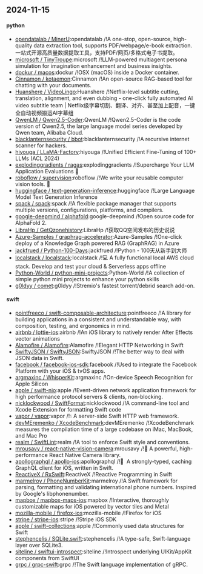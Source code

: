 ## 2024-11-15

#### python
* [opendatalab / MinerU](https://github.com/opendatalab/MinerU):opendatalab /!A one-stop, open-source, high-quality data extraction tool, supports PDF/webpage/e-book extraction.一站式开源高质量数据提取工具，支持PDF/网页/多格式电子书提取。
* [microsoft / TinyTroupe](https://github.com/microsoft/TinyTroupe):microsoft /!LLM-powered multiagent persona simulation for imagination enhancement and business insights.
* [dockur / macos](https://github.com/dockur/macos):dockur /!OSX (macOS) inside a Docker container.
* [Cinnamon / kotaemon](https://github.com/Cinnamon/kotaemon):Cinnamon /!An open-source RAG-based tool for chatting with your documents.
* [Huanshere / VideoLingo](https://github.com/Huanshere/VideoLingo):Huanshere /!Netflix-level subtitle cutting, translation, alignment, and even dubbing - one-click fully automated AI video subtitle team | Netflix级字幕切割、翻译、对齐、甚至加上配音，一键全自动视频搬运AI字幕组
* [QwenLM / Qwen2.5-Coder](https://github.com/QwenLM/Qwen2.5-Coder):QwenLM /!Qwen2.5-Coder is the code version of Qwen2.5, the large language model series developed by Qwen team, Alibaba Cloud.
* [blacklanternsecurity / bbot](https://github.com/blacklanternsecurity/bbot):blacklanternsecurity /!A recursive internet scanner for hackers.
* [hiyouga / LLaMA-Factory](https://github.com/hiyouga/LLaMA-Factory):hiyouga /!Unified Efficient Fine-Tuning of 100+ LLMs (ACL 2024)
* [explodinggradients / ragas](https://github.com/explodinggradients/ragas):explodinggradients /!Supercharge Your LLM Application Evaluations 🚀
* [roboflow / supervision](https://github.com/roboflow/supervision):roboflow /!We write your reusable computer vision tools. 💜
* [huggingface / text-generation-inference](https://github.com/huggingface/text-generation-inference):huggingface /!Large Language Model Text Generation Inference
* [spack / spack](https://github.com/spack/spack):spack /!A flexible package manager that supports multiple versions, configurations, platforms, and compilers.
* [google-deepmind / alphafold](https://github.com/google-deepmind/alphafold):google-deepmind /!Open source code for AlphaFold 2.
* [LibraHp / GetQzonehistory](https://github.com/LibraHp/GetQzonehistory):LibraHp /!获取QQ空间发布的历史说说
* [Azure-Samples / graphrag-accelerator](https://github.com/Azure-Samples/graphrag-accelerator):Azure-Samples /!One-click deploy of a Knowledge Graph powered RAG (GraphRAG) in Azure
* [jackfrued / Python-100-Days](https://github.com/jackfrued/Python-100-Days):jackfrued /!Python - 100天从新手到大师
* [localstack / localstack](https://github.com/localstack/localstack):localstack /!💻 A fully functional local AWS cloud stack. Develop and test your cloud & Serverless apps offline
* [Python-World / python-mini-projects](https://github.com/Python-World/python-mini-projects):Python-World /!A collection of simple python mini projects to enhance your python skills
* [g0ldyy / comet](https://github.com/g0ldyy/comet):g0ldyy /!Stremio's fastest torrent/debrid search add-on.

#### swift
* [pointfreeco / swift-composable-architecture](https://github.com/pointfreeco/swift-composable-architecture):pointfreeco /!A library for building applications in a consistent and understandable way, with composition, testing, and ergonomics in mind.
* [airbnb / lottie-ios](https://github.com/airbnb/lottie-ios):airbnb /!An iOS library to natively render After Effects vector animations
* [Alamofire / Alamofire](https://github.com/Alamofire/Alamofire):Alamofire /!Elegant HTTP Networking in Swift
* [SwiftyJSON / SwiftyJSON](https://github.com/SwiftyJSON/SwiftyJSON):SwiftyJSON /!The better way to deal with JSON data in Swift.
* [facebook / facebook-ios-sdk](https://github.com/facebook/facebook-ios-sdk):facebook /!Used to integrate the Facebook Platform with your iOS & tvOS apps.
* [argmaxinc / WhisperKit](https://github.com/argmaxinc/WhisperKit):argmaxinc /!On-device Speech Recognition for Apple Silicon
* [apple / swift-nio](https://github.com/apple/swift-nio):apple /!Event-driven network application framework for high performance protocol servers & clients, non-blocking.
* [nicklockwood / SwiftFormat](https://github.com/nicklockwood/SwiftFormat):nicklockwood /!A command-line tool and Xcode Extension for formatting Swift code
* [vapor / vapor](https://github.com/vapor/vapor):vapor /!💧 A server-side Swift HTTP web framework.
* [devMEremenko / XcodeBenchmark](https://github.com/devMEremenko/XcodeBenchmark):devMEremenko /!XcodeBenchmark measures the compilation time of a large codebase on iMac, MacBook, and Mac Pro
* [realm / SwiftLint](https://github.com/realm/SwiftLint):realm /!A tool to enforce Swift style and conventions.
* [mrousavy / react-native-vision-camera](https://github.com/mrousavy/react-native-vision-camera):mrousavy /!📸 A powerful, high-performance React Native Camera library.
* [apollographql / apollo-ios](https://github.com/apollographql/apollo-ios):apollographql /!📱  A strongly-typed, caching GraphQL client for iOS, written in Swift.
* [ReactiveX / RxSwift](https://github.com/ReactiveX/RxSwift):ReactiveX /!Reactive Programming in Swift
* [marmelroy / PhoneNumberKit](https://github.com/marmelroy/PhoneNumberKit):marmelroy /!A Swift framework for parsing, formatting and validating international phone numbers. Inspired by Google's libphonenumber.
* [mapbox / mapbox-maps-ios](https://github.com/mapbox/mapbox-maps-ios):mapbox /!Interactive, thoroughly customizable maps for iOS powered by vector tiles and Metal
* [mozilla-mobile / firefox-ios](https://github.com/mozilla-mobile/firefox-ios):mozilla-mobile /!Firefox for iOS
* [stripe / stripe-ios](https://github.com/stripe/stripe-ios):stripe /!Stripe iOS SDK
* [apple / swift-collections](https://github.com/apple/swift-collections):apple /!Commonly used data structures for Swift
* [stephencelis / SQLite.swift](https://github.com/stephencelis/SQLite.swift):stephencelis /!A type-safe, Swift-language layer over SQLite3.
* [siteline / swiftui-introspect](https://github.com/siteline/swiftui-introspect):siteline /!Introspect underlying UIKit/AppKit components from SwiftUI
* [grpc / grpc-swift](https://github.com/grpc/grpc-swift):grpc /!The Swift language implementation of gRPC.
